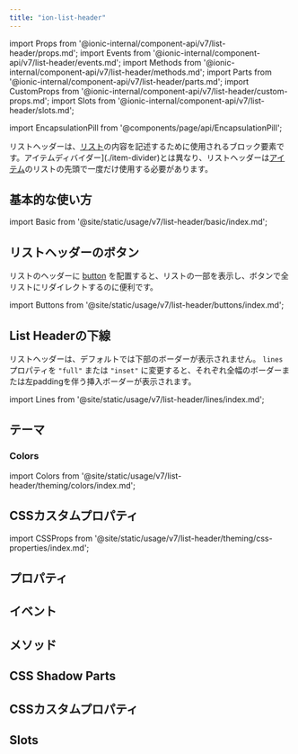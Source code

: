 ```yaml
---
title: "ion-list-header"
---
```

import Props from '@ionic-internal/component-api/v7/list-header/props.md';
import Events from '@ionic-internal/component-api/v7/list-header/events.md';
import Methods from '@ionic-internal/component-api/v7/list-header/methods.md';
import Parts from '@ionic-internal/component-api/v7/list-header/parts.md';
import CustomProps from '@ionic-internal/component-api/v7/list-header/custom-props.md';
import Slots from '@ionic-internal/component-api/v7/list-header/slots.md';

import EncapsulationPill from '@components/page/api/EncapsulationPill';

<EncapsulationPill type="shadow" />


リストヘッダーは、[リスト](./list)の内容を記述するために使用されるブロック要素です。アイテムディバイダー](./item-divider)とは異なり、リストヘッダーは[アイテム](./item)のリストの先頭で一度だけ使用する必要があります。

## 基本的な使い方

import Basic from '@site/static/usage/v7/list-header/basic/index.md';

<Basic />


## リストヘッダーのボタン

リストのヘッダーに [button](./button) を配置すると、リストの一部を表示し、ボタンで全リストにリダイレクトするのに便利です。

import Buttons from '@site/static/usage/v7/list-header/buttons/index.md';

<Buttons />


## List Headerの下線

リストヘッダーは、デフォルトでは下部のボーダーが表示されません。 `lines` プロパティを `"full"` または `"inset"` に変更すると、それぞれ全幅のボーダーまたは左paddingを伴う挿入ボーダーが表示されます。

import Lines from '@site/static/usage/v7/list-header/lines/index.md';

<Lines />

## テーマ

### Colors

import Colors from '@site/static/usage/v7/list-header/theming/colors/index.md';

<Colors />

## CSSカスタムプロパティ

import CSSProps from '@site/static/usage/v7/list-header/theming/css-properties/index.md';

<CSSProps />



## プロパティ
<Props />

## イベント
<Events />

## メソッド
<Methods />

## CSS Shadow Parts
<Parts />

## CSSカスタムプロパティ
<CustomProps />

## Slots
<Slots />
